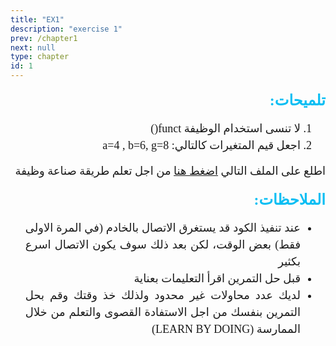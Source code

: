 ```yaml
---
title: "EX1"
description: "exercise 1" 
prev: /chapter1
next: null
type: chapter
id: 1
---
```



<codeblock id="01_03">
  
<p dir=rtl align="right" style="text-align:justify; direction: rtl; line-height:1.5">
<strong>
<font size="5" color="#09bef3" face="cairo">
تلميحات:
</font>
</strong>

<ol dir=rtl align="right"  style="text-align:justify; direction:rtl; line-height:1.5">
<font size="4" face="cairo">
<li>
لا تنسى استخدام الوظيفة funct()
</li>
  
<li>
اجعل قيم المتغيرات كالتالي: a=4 , b=6, g=8
</li>

</font>
</ol> 

</p>



<p dir=rtl align="justify" style="text-align:justify; direction: rtl; line-height:1.5">
<font size="4" face="cairo"> 
اطلع على الملف التالي <a href="https://github.com/" target="_blank">اضغط هنا</a> من اجل تعلم طريقة صناعة وظيفة
</font>
</p>


<p dir=rtl align="right" style="text-align:justify; direction: rtl; line-height:1.5">
<strong>
<font size="5" color="#09bef3" face="cairo">
الملاحظات:
</font>
</strong>
</p>

<ul dir=rtl align="justify"  style="text-align:justify; direction: rtl; line-height:1.5">
<font size="4" face="cairo">
<li>
عند تنفيذ الكود قد يستغرق الاتصال بالخادم (في المرة الاولى فقط) بعض الوقت، لكن بعد ذلك سوف يكون الاتصال اسرع بكثير
</li>
  
<li>
قبل حل التمرين اقرأ التعليمات بعناية
</li>

<li>
لديك عدد محاولات غير محدود ولذلك خذ وقتك وقم بحل التمرين بنفسك من اجل الاستفادة القصوى والتعلم من خلال الممارسة (LEARN BY DOING)
</li>

</font>
</ul> 

</codeblock>

